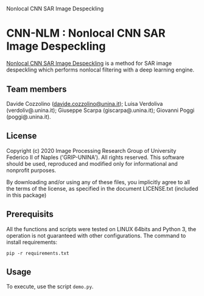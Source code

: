 # 
Nonlocal CNN SAR Image Despeckling

# CNN-NLM : Nonlocal CNN SAR Image Despeckling
[Nonlocal CNN SAR Image Despeckling](https://www.mdpi.com/2072-4292/12/6/1006) is 
a method for SAR image despeckling which performs nonlocal filtering with a deep learning engine.

## Team members
 Davide Cozzolino (davide.cozzolino@unina.it);
 Luisa Verdoliva  (verdoliv@.unina.it);
 Giuseppe Scarpa  (giscarpa@.unina.it);
 Giovanni Poggi   (poggi@.unina.it).
 
## License
Copyright (c) 2020 Image Processing Research Group of University Federico II of Naples ('GRIP-UNINA').
All rights reserved.
This software should be used, reproduced and modified only for informational and nonprofit purposes.

By downloading and/or using any of these files, you implicitly agree to all the
terms of the license, as specified in the document LICENSE.txt
(included in this package) 

## Prerequisits
All the functions and scripts were tested on LINUX 64bits and Python 3,
the operation is not guaranteed with other configurations.
The command to install requirements: 

```
pip -r requirements.txt
```

## Usage
To execute, use the script `demo.py`.

